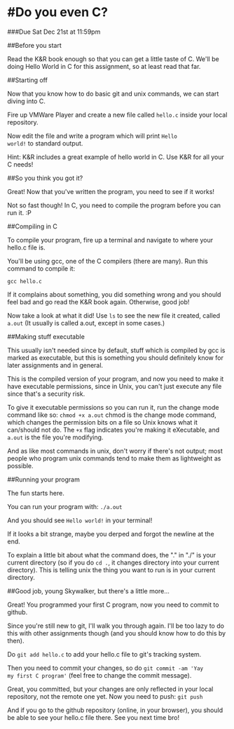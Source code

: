 #Do you even C?
==
###Due Sat Dec 21st at 11:59pm

##Before you start

Read the K&R book enough so that you can get a little taste of C. We'll be doing Hello World in C for this assignment, so at least read that far.

##Starting off

Now that you know how to do basic git and unix commands, we can start diving into C.

Fire up VMWare Player and create a new file called
<code>hello.c</code>
inside your local repository.

Now edit the file and write a program which will print
<code>Hello world!</code>
to standard output.

Hint: K&R includes a great example of hello world in C. Use K&R for all your C needs!

##So you think you got it?

Great! Now that you've written the program, you need to see if it works!

Not so fast though! In C, you need to compile the program before you can run it. :P

##Compiling in C

To compile your program, fire up a terminal and navigate to where your hello.c file is.

You'll be using gcc, one of the C compilers (there are many). Run this command to compile it:

<code>gcc hello.c</code>

If it complains about something, you did something wrong and you should feel bad and go read the K&R book again.
Otherwise, good job!

Now take a look at what it did! Use <code>ls</code> to see the new file it created, called <code>a.out</code> (It usually is called a.out, except in some cases.)

##Making stuff executable

This usually isn't needed since by default, stuff which is compiled by gcc is marked as executable, but this is something you should definitely know for later assignments and in general.

This is the compiled version of your program, and now you need to make it have executable permissions, since in Unix, you can't just execute any file since that's a security risk.

To give it executable permissions so you can run it, run the change mode command like so:
<code>chmod +x a.out</code>
chmod is the change mode command, which changes the permission bits on a file so Unix knows what it can/should not do. The <code>+x</code> flag indicates you're making it eXecutable, and <code>a.out</code> is the file you're modifying.

And as like most commands in unix, don't worry if there's not output; most people who program unix commands tend to make them as lightweight as possible.

##Running your program

The fun starts here.

You can run your program with:
<code>./a.out</code>

And you should see <code>Hello world!</code> in your terminal!

If it looks a bit strange, maybe you derped and forgot the newline at the end.

To explain a little bit about what the command does, the "." in "./" is your current directory (so if you do <code>cd .</code>, it changes directory into your current directory). This is telling unix the thing you want to run is in your current directory.

##Good job, young Skywalker, but there's a little more...

Great! You programmed your first C program, now you need to commit to github.

Since you're still new to git, I'll walk you through again. I'll be too lazy to do this with other assignments though (and you should know how to do this by then).

Do <code>git add hello.c</code> to add your hello.c file to git's tracking system.

Then you need to commit your changes, so do <code>git commit -am 'Yay my first C program'</code> (feel free to change the commit message).

Great, you committed, but your changes are only reflected in your local repository, not the remote one yet. Now you need to push:
<code>git push</code>

And if you go to the github repository (online, in your browser), you should be able to see your hello.c file there. See you next time bro!
